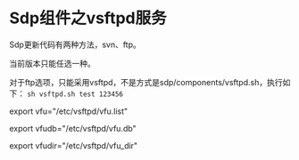 # Sdp组件之vsftpd服务

Sdp更新代码有两种方法，svn、ftp。

当前版本只能任选一种。

对于ftp选项，只能采用vsftpd，不是方式是sdp/components/vsftpd.sh，执行如下：
```sh vsftpd.sh test 123456```

export vfu="/etc/vsftpd/vfu.list"

export vfudb="/etc/vsftpd/vfu.db"

export vfudir="/etc/vsftpd/vfu_dir"


